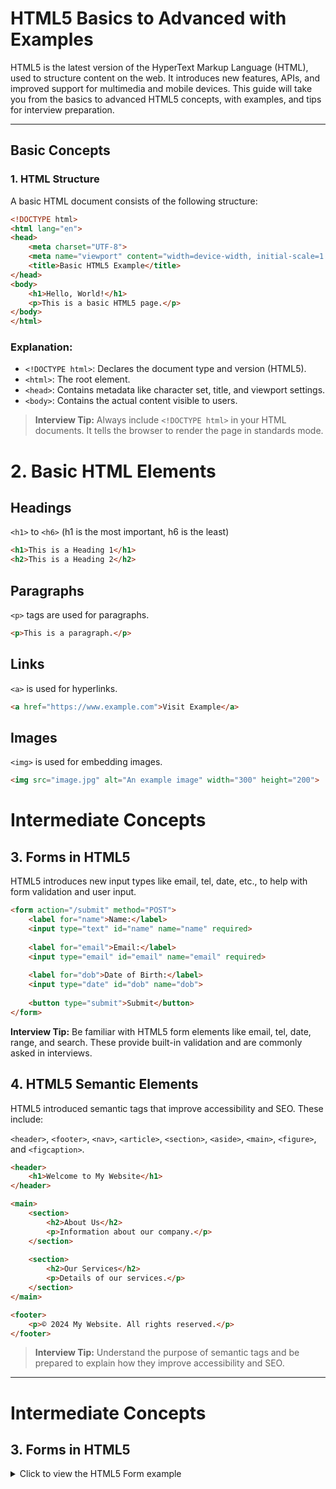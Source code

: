 # HTML5 Basics to Advanced with Examples

HTML5 is the latest version of the HyperText Markup Language (HTML), used to structure content on the web. It introduces new features, APIs, and improved support for multimedia and mobile devices. This guide will take you from the basics to advanced HTML5 concepts, with examples, and tips for interview preparation.

---

## **Basic Concepts**

### 1. **HTML Structure**

A basic HTML document consists of the following structure:

```html
<!DOCTYPE html>
<html lang="en">
<head>
    <meta charset="UTF-8">
    <meta name="viewport" content="width=device-width, initial-scale=1.0">
    <title>Basic HTML5 Example</title>
</head>
<body>
    <h1>Hello, World!</h1>
    <p>This is a basic HTML5 page.</p>
</body>
</html>
```

### Explanation:

- `<!DOCTYPE html>`: Declares the document type and version (HTML5).
- `<html>`: The root element.
- `<head>`: Contains metadata like character set, title, and viewport settings.
- `<body>`: Contains the actual content visible to users.

>**Interview Tip:** Always include `<!DOCTYPE html>` in your HTML documents. It tells the browser to render the page in standards mode.

# 2. Basic HTML Elements

## Headings

`<h1>` to `<h6>` (h1 is the most important, h6 is the least)

```html
<h1>This is a Heading 1</h1>
<h2>This is a Heading 2</h2>
```

## Paragraphs

`<p>` tags are used for paragraphs.

```html
<p>This is a paragraph.</p>
```

## Links

`<a>` is used for hyperlinks.

```html
<a href="https://www.example.com">Visit Example</a>
```

## Images

`<img>` is used for embedding images.

```html
<img src="image.jpg" alt="An example image" width="300" height="200">
```

# Intermediate Concepts

## 3. Forms in HTML5

HTML5 introduces new input types like email, tel, date, etc., to help with form validation and user input.

```html
<form action="/submit" method="POST">
    <label for="name">Name:</label>
    <input type="text" id="name" name="name" required>
    
    <label for="email">Email:</label>
    <input type="email" id="email" name="email" required>
    
    <label for="dob">Date of Birth:</label>
    <input type="date" id="dob" name="dob">
    
    <button type="submit">Submit</button>
</form>
```

**Interview Tip:** Be familiar with HTML5 form elements like email, tel, date, range, and search. These provide built-in validation and are commonly asked in interviews.

## 4. HTML5 Semantic Elements

HTML5 introduced semantic tags that improve accessibility and SEO. These include:

`<header>`, `<footer>`, `<nav>`, `<article>`, `<section>`, `<aside>`, `<main>`, `<figure>`, and `<figcaption>`.

```html
<header>
    <h1>Welcome to My Website</h1>
</header>

<main>
    <section>
        <h2>About Us</h2>
        <p>Information about our company.</p>
    </section>
    
    <section>
        <h2>Our Services</h2>
        <p>Details of our services.</p>
    </section>
</main>

<footer>
    <p>© 2024 My Website. All rights reserved.</p>
</footer>
```

> **Interview Tip:** Understand the purpose of semantic tags and be prepared to explain how they improve accessibility and SEO.

----------------------

# Intermediate Concepts

## 3. Forms in HTML5

<details>
<summary>Click to view the HTML5 Form example</summary>

HTML5 introduces new input types like email, tel, date, etc., to help with form validation and user input.

```html
<form action="/submit" method="POST">
    <label for="name">Name:</label>
    <input type="text" id="name" name="name" required>
    
    <label for="email">Email:</label>
    <input type="email" id="email" name="email" required>
    
    <label for="dob">Date of Birth:</label>
    <input type="date" id="dob" name="dob">
    
    <button type="submit">Submit</button>
</form>





